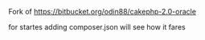 Fork of https://bitbucket.org/odin88/cakephp-2.0-oracle

for startes adding composer.json
will see how it fares
